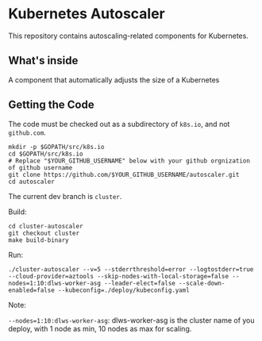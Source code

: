 # Kubernetes Autoscaler

This repository contains autoscaling-related components for Kubernetes.

## What's inside

A component that automatically adjusts the size of a Kubernetes

## Getting the Code

The code must be checked out as a subdirectory of `k8s.io`, and not `github.com`.

```shell
mkdir -p $GOPATH/src/k8s.io
cd $GOPATH/src/k8s.io
# Replace "$YOUR_GITHUB_USERNAME" below with your github orgnization of github username
git clone https://github.com/$YOUR_GITHUB_USERNAME/autoscaler.git
cd autoscaler
```

The current dev branch is `cluster`.

Build:
```
cd cluster-autoscaler
git checkout cluster
make build-binary
```

Run:
```
./cluster-autoscaler --v=5 --stderrthreshold=error --logtostderr=true --cloud-provider=aztools --skip-nodes-with-local-storage=false --nodes=1:10:dlws-worker-asg --leader-elect=false --scale-down-enabled=false --kubeconfig=./deploy/kubeconfig.yaml
```

Note:

`--nodes=1:10:dlws-worker-asg`: dlws-worker-asg is the cluster name of you deploy, with 1 node as min, 10 nodes as max for scaling.
